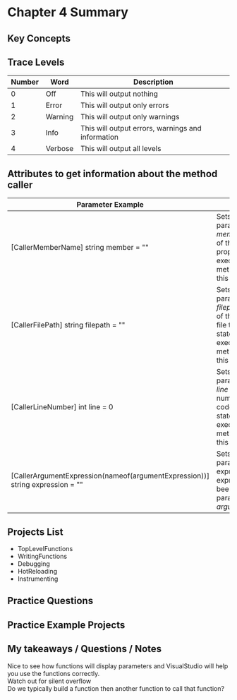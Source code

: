 # Chapter 4 Summary

## Key Concepts

## Trace Levels
| Number | Word | Description |
| ------- | ---- | ----|
| 0 | Off | This will output nothing |
| 1 | Error | This will output only errors |
| 2 | Warning | This will output only warnings |
| 3 | Info | This will output errors, warnings and information |
| 4 | Verbose | This will output all levels |

## Attributes to get information about the method caller
| Parameter Example | Description |
| ------- | ----|
| [CallerMemberName] string member = "" | Sets the string parameter named *member* to the name of the method or property that is executing the method that defines this parameter. |
| [CallerFilePath] string filepath = "" | Sets the string parameter named *filepath* to the name of the source code file that contains the statement that is executing the method that defines this parameter. |
| [CallerLineNumber] int line = 0 | Sets the int parameter named *line* to the line number in the source code file of the statement that is executing this method that defines this parameter. |
| [CallerArgumentExpression(nameof(argumentExpression))] string expression = "" | Sets the string parameter named expression to the expression that has been passed to the parameter named *argumentExpression*.


## Projects List
* TopLevelFunctions
* WritingFunctions
* Debugging
* HotReloading
* Instrumenting


## Practice Questions


## Practice Example Projects


## My takeaways / Questions / Notes
Nice to see how functions will display parameters and VisualStudio will help you use the functions correctly.  
Watch out for silent overflow  
Do we typically build a function then another function to call that function?

